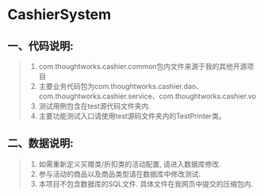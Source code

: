 CashierSystem
============================================================
一、代码说明:
-------------------------------------------------------
> 1. com.thoughtworks.cashier.common包内文件来源于我的其他开源项目
> 2. 主要业务代码包为com.thoughtworks.cashier.dao、com.thoughtworks.cashier.service、com.thoughtworks.cashier.vo
> 3. 测试用例包含在test源代码文件夹内.
> 4. 主要功能测试入口请使用test源码文件夹内的TestPrinter类。

二、数据说明:
-------------------------------------------------------
> 1. 如需重新定义买赠类/折扣类的活动配置, 请进入数据库修改.
> 2. 参与活动的商品以及商品类型请在数据库中修改测试.
> 3. 本项目不包含数据库的SQL文件. 具体文件在我网页中提交的压缩包内.
